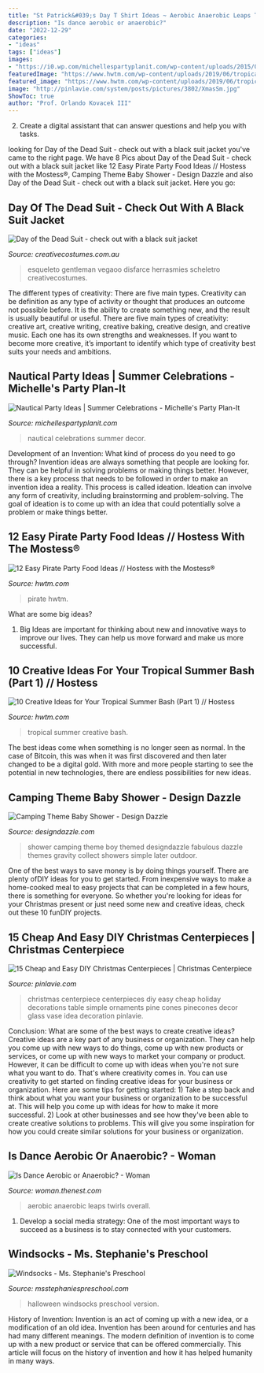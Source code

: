 ```yaml
---
title: "St Patrick&#039;s Day T Shirt Ideas ~ Aerobic Anaerobic Leaps Twirls Overall"
description: "Is dance aerobic or anaerobic?"
date: "2022-12-29"
categories:
- "ideas"
tags: ["ideas"]
images:
- "https://i0.wp.com/michellespartyplanit.com/wp-content/uploads/2015/07/nautical-decor.jpg?fit=533%2C800&amp;ssl=1"
featuredImage: "https://www.hwtm.com/wp-content/uploads/2019/06/tropical-summer-party-ideas_1.jpg"
featured_image: "https://www.hwtm.com/wp-content/uploads/2019/06/tropical-summer-party-ideas_1.jpg"
image: "http://pinlavie.com/system/posts/pictures/3802/XmasSm.jpg"
ShowToc: true
author: "Prof. Orlando Kovacek III"
---
```



2. Create a digital assistant that can answer questions and help you with tasks.

	

		
looking for Day of the Dead Suit - check out with a black suit jacket you've came to the right page. We have 8 Pics about Day of the Dead Suit - check out with a black suit jacket like 12 Easy Pirate Party Food Ideas // Hostess with the Mostess®, Camping Theme Baby Shower - Design Dazzle and also Day of the Dead Suit - check out with a black suit jacket. Here you go:
		
    
## Day Of The Dead Suit - Check Out With A Black Suit Jacket

<img loading=lazy src="https://www.creativecostumes.com.au/wp-content/uploads/2020/09/Day-of-the-Dead-Costume-510x680.jpg" onerror="this.onerror=null;this.src='https://tse1.mm.bing.net/th?id=OIP.pe1W5qDZgDiFbLINXjkA1wHaJ4&amp;pid=15.1';" alt="Day of the Dead Suit - check out with a black suit jacket">

_Source: creativecostumes.com.au_

>esqueleto gentleman vegaoo disfarce herrasmies scheletro creativecostumes. 

	

The different types of creativity: There are five main types.
Creativity can be definition as any type of activity or thought that produces an outcome not possible before. It is the ability to create something new, and the result is usually beautiful or useful. There are five main types of creativity: creative art, creative writing, creative baking, creative design, and creative music. Each one has its own strengths and weaknesses. If you want to become more creative, it’s important to identify which type of creativity best suits your needs and ambitions.

    
## Nautical Party Ideas | Summer Celebrations - Michelle&#039;s Party Plan-It

<img loading=lazy src="https://i0.wp.com/michellespartyplanit.com/wp-content/uploads/2015/07/nautical-decor.jpg?fit=533%2C800&amp;ssl=1" onerror="this.onerror=null;this.src='https://tse4.mm.bing.net/th?id=OIP.1mbhlWEgrCrJG1NMGCu5IQHaLH&amp;pid=15.1';" alt="Nautical Party Ideas | Summer Celebrations - Michelle&#039;s Party Plan-It">

_Source: michellespartyplanit.com_

>nautical celebrations summer decor. 

	

Development of an Invention: What kind of process do you need to go through?
Invention ideas are always something that people are looking for. They can be helpful in solving problems or making things better. However, there is a key process that needs to be followed in order to make an invention idea a reality. This process is called ideation. Ideation can involve any form of creativity, including brainstorming and problem-solving. The goal of ideation is to come up with an idea that could potentially solve a problem or make things better.

    
## 12 Easy Pirate Party Food Ideas // Hostess With The Mostess®

<img loading=lazy src="https://www.hwtm.com/wp-content/uploads/2021/05/easy-pirate-party-food_1-1134x1536.jpg" onerror="this.onerror=null;this.src='https://tse1.mm.bing.net/th?id=OIP.7Rs7FmQxLwSsTCvilbcGtAHaKC&amp;pid=15.1';" alt="12 Easy Pirate Party Food Ideas // Hostess with the Mostess®">

_Source: hwtm.com_

>pirate hwtm. 

	

What are some big ideas?
1. Big Ideas are important for thinking about new and innovative ways to improve our lives. They can help us move forward and make us more successful.

    
## 10 Creative Ideas For Your Tropical Summer Bash (Part 1) // Hostess

<img loading=lazy src="https://www.hwtm.com/wp-content/uploads/2019/06/tropical-summer-party-ideas_1.jpg" onerror="this.onerror=null;this.src='https://tse2.mm.bing.net/th?id=OIP.U3l4mtfhvHVGD5WDEcmZLwHaKX&amp;pid=15.1';" alt="10 Creative Ideas for Your Tropical Summer Bash (Part 1) // Hostess">

_Source: hwtm.com_

>tropical summer creative bash. 

	

The best ideas come when something is no longer seen as normal. In the case of Bitcoin, this was when it was first discovered and then later changed to be a digital gold. With more and more people starting to see the potential in new technologies, there are endless possibilities for new ideas.

    
## Camping Theme Baby Shower - Design Dazzle

<img loading=lazy src="http://www.designdazzle.com/wp-content/uploads/2012/11/2331.jpg" onerror="this.onerror=null;this.src='https://tse3.mm.bing.net/th?id=OIP.Jup--osfISxodHtAbNVfiwAAAA&amp;pid=15.1';" alt="Camping Theme Baby Shower - Design Dazzle">

_Source: designdazzle.com_

>shower camping theme boy themed designdazzle fabulous dazzle themes gravity collect showers simple later outdoor. 

	

One of the best ways to save money is by doing things yourself. There are plenty ofDIY ideas for you to get started. From inexpensive ways to make a home-cooked meal to easy projects that can be completed in a few hours, there is something for everyone. So whether you're looking for ideas for your Christmas present or just need some new and creative ideas, check out these 10 funDIY projects.

    
## 15 Cheap And Easy DIY Christmas Centerpieces | Christmas Centerpiece

<img loading=lazy src="http://pinlavie.com/system/posts/pictures/3802/XmasSm.jpg" onerror="this.onerror=null;this.src='https://tse2.mm.bing.net/th?id=OIP.Wu3BKhqy1jo6ihWzW2lohgHaNo&amp;pid=15.1';" alt="15 Cheap and Easy DIY Christmas Centerpieces | Christmas Centerpiece">

_Source: pinlavie.com_

>christmas centerpiece centerpieces diy easy cheap holiday decorations table simple ornaments pine cones pinecones decor glass vase idea decoration pinlavie. 

	

Conclusion: What are some of the best ways to create creative ideas?
Creative ideas are a key part of any business or organization. They can help you come up with new ways to do things, come up with new products or services, or come up with new ways to market your company or product. However, it can be difficult to come up with ideas when you're not sure what you want to do. That's where creativity comes in. You can use creativity to get started on finding creative ideas for your business or organization. Here are some tips for getting started: 1) Take a step back and think about what you want your business or organization to be successful at. This will help you come up with ideas for how to make it more successful. 2) Look at other businesses and see how they've been able to create creative solutions to problems. This will give you some inspiration for how you could create similar solutions for your business or organization.

    
## Is Dance Aerobic Or Anaerobic? - Woman

<img loading=lazy src="https://img-aws.ehowcdn.com/600x600p/photos.demandstudios.com/getty/article/171/143/80380359_XS.jpg" onerror="this.onerror=null;this.src='https://tse1.mm.bing.net/th?id=OIP.s0LtQ1SHEO3tj9n3o1zzfwAAAA&amp;pid=15.1';" alt="Is Dance Aerobic or Anaerobic? - Woman">

_Source: woman.thenest.com_

>aerobic anaerobic leaps twirls overall. 

	

1. Develop a social media strategy: One of the most important ways to succeed as a business is to stay connected with your customers.

    
## Windsocks - Ms. Stephanie&#039;s Preschool

<img loading=lazy src="http://msstephaniespreschool.com/wp-content/uploads/2016/02/Halloween-Windsock.jpg" onerror="this.onerror=null;this.src='https://tse3.mm.bing.net/th?id=OIP.wgMfRnqDTuCMEsKK24l7EAHaQ7&amp;pid=15.1';" alt="Windsocks - Ms. Stephanie&#039;s Preschool">

_Source: msstephaniespreschool.com_

>halloween windsocks preschool version. 

	

History of Invention:
Invention is an act of coming up with a new idea, or a modification of an old idea. Invention has been around for centuries and has had many different meanings. The modern definition of invention is to come up with a new product or service that can be offered commercially. This article will focus on the history of invention and how it has helped humanity in many ways.

